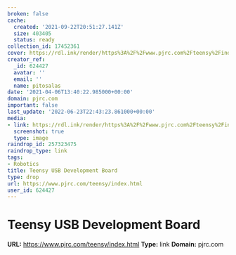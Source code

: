 ```yaml
---
broken: false
cache:
  created: '2021-09-22T20:51:27.141Z'
  size: 403405
  status: ready
collection_id: 17452361
cover: https://rdl.ink/render/https%3A%2F%2Fwww.pjrc.com%2Fteensy%2Findex.html
creator_ref:
  _id: 624427
  avatar: ''
  email: ''
  name: pitosalas
date: '2021-04-06T13:40:22.985000+00:00'
domain: pjrc.com
important: false
last_update: '2022-06-23T22:43:23.861000+00:00'
media:
- link: https://rdl.ink/render/https%3A%2F%2Fwww.pjrc.com%2Fteensy%2Findex.html
  screenshot: true
  type: image
raindrop_id: 257323475
raindrop_type: link
tags:
- Robotics
title: Teensy USB Development Board
type: drop
url: https://www.pjrc.com/teensy/index.html
user_id: 624427
---
```


# Teensy USB Development Board

**URL:** https://www.pjrc.com/teensy/index.html
**Type:** link
**Domain:** pjrc.com
